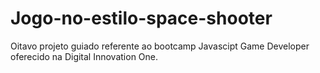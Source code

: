 # Jogo-no-estilo-space-shooter
Oitavo projeto guiado referente ao bootcamp Javascipt Game Developer oferecido na Digital Innovation One. 
